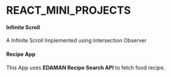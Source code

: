 # REACT_MINI_PROJECTS

#### Infinite Scroll 
A Infinite Scroll Implemented using Intersection Observer

#### Recipe App
This App uses **EDAMAN Recipe Search API** to fetch food recipe. 
